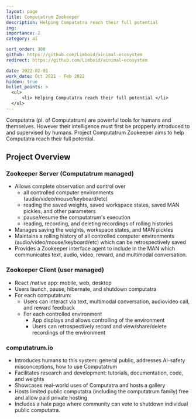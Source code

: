 ```yaml
---
layout: page
title: Computatrum Zookeeper
description: Helping Computatra reach their full potential
img:
importance: 2
category: ai

sort_order: 300
github: https://github.com/Limboid/ainimal-ecosystem
redirect: https://github.com/Limboid/ainimal-ecosystem

date: 2022-02-01
work_date: Oct 2021 - Feb 2022
hidden: true
bullet_points: >
  <ul>
      <li> Helping Computatra reach their full potential </li>
  </ul>
---
```


Computatra (pl. of Computatrum) are powerful tools for humans and themselves. However their intelligence must first be propperly introduced to and supervised by humans. Project Computatrum Zookeeper aims to help Computatra reach their full potential.

## Project Overview

### Zookeeper Server (Computatrum managed)

- Allows complete observation and control over
  - all controlled computer environments (audio/video/mouse/keyboard/etc)
  - reading the saved weights, saved workspace states, saved MAN pickles, and other parameters
  - pause/resume the computatrum's execution
  - reading, recording, and deleting recordings of rolling histories
- Manages saving the weights, workspace states, and MAN pickles
- Maintains a rolling history of all controlled computer environments (audio/video/mouse/keyboard/etc) which can be retrospectively saved
- Provides a Zookeeper interface agent to include in the MAN which communicates text, audio, video, reward, and multimodal conversation.

### Zookeeper Client (user managed)

- React /native app: mobile, web, desktop
- Users launch, pause, hibernate, and shutdown computatra
- For each computatrum:
  - Users can interact via text, multimodal conversation, audiovideo call, and reward feedback
  - For each controlled environment
    - App displays and allows controlling of the environment
    - Users can retrospectively record and view/share/delete recordings of the environment

### computatrum.io

- Introduces humans to this system: general public, addresses AI-safety misconceptions, how to use Computatrum
- Facilitates research and development: tutorials, documentation, code, and weights
- Showcases real-world uses of Computatra and hosts a gallery
- Hosts limited public computatra (including the computatrum family) free and allow paid private hosting
- Includes a hate page where community can vote to shutdown individual public computatra.
